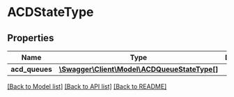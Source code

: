 # ACDStateType

## Properties
Name | Type | Description | Notes
------------ | ------------- | ------------- | -------------
**acd_queues** | [**\Swagger\Client\Model\ACDQueueStateType[]**](ACDQueueStateType.md) |  | [optional] 

[[Back to Model list]](../README.md#documentation-for-models) [[Back to API list]](../README.md#documentation-for-api-endpoints) [[Back to README]](../README.md)


